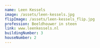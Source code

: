 ```yaml
---
name: Leen Kessels
image: /assets/leen-kessels.jpg
flipImage: /assets/leen-kessels_flip.jpg
profession: Beeldhouwer in steen
link: www.leenkessels.nl
buildingNumber: 3
houseNumber: 2
---
```

